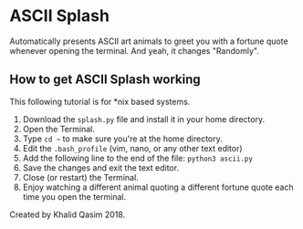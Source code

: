 # ASCII Splash
Automatically presents ASCII art animals to greet you with a fortune quote whenever opening the terminal. And yeah, it changes "Randomly".

## How to get ASCII Splash working
This following tutorial is for *nix based systems. 

 1. Download the `splash.py` file and install it in your home directory. 
 2. Open the Terminal.
 3. Type `cd ~` to make sure you're at the home directory.
 4. Edit the `.bash_profile` (vim, nano, or any other text editor)
 5. Add the following line to the end of the file: `python3 ascii.py`
 6. Save the changes and exit the text editor.
 7. Close (or restart) the Terminal.
 8. Enjoy watching a different animal quoting a different fortune quote each time you open the terminal.
 
Created by Khalid Qasim 2018.
